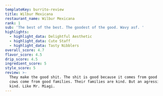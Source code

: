 ```yaml
---
templateKey: burrito-review
title: Wilbur Mexicana
restaurant_name: Wilbur Mexicana
rank: 1
sub: 'The best of the best. The goodest of the good. Wavy asf. '
highlights:
  - highlight_data: Delightful Aesthetic
  - highlight_data: Cute Staff
  - highlight_data: Tasty Nibblers
overall_score: 4.7
flavor_score: 4.5
drip_score: 4.5
ingredient_score: 5
style_score: 5
review: >-
  They make the good shit. The shit is good because it comes from good cows. The
  cows come from good families. Their families are kind. But an agressive kinda
  kind. Like Mr. Miagi.
---
```


